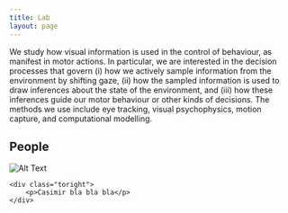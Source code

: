 ```yaml
---
title: Lab
layout: page
---
```


We study how visual information is used in the control of behaviour, as manifest in motor actions. In particular, we are interested in the decision processes that govern (i) how we actively sample information from the environment by shifting gaze, (ii) how the sampled information is used to draw inferences about the state of the environment, and (iii) how these inferences guide our motor behaviour or other kinds of decisions. The methods we use include eye tracking, visual psychophysics, motion capture, and computational modelling.

## People
<div class="side-by-side">
    <div class="toleft">
        <img class="image" src="{{ site.url }}/{{ site.picture }}" alt="Alt Text">
        <!--<figcaption class="caption">Cas working in a cafe</figcaption>-->
    </div>

    <div class="toright">
        <p>Casimir bla bla bla</p>
    </div>
</div>
